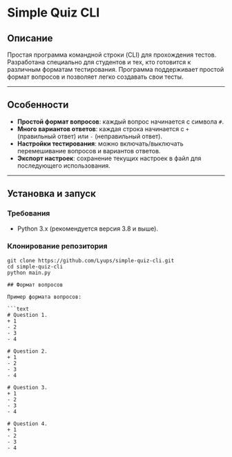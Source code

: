 # Simple Quiz CLI

## Описание
Простая программа командной строки (CLI) для прохождения тестов. Разработана специально для студентов и тех, кто готовится к различным форматам тестирования. Программа поддерживает простой формат вопросов и позволяет легко создавать свои тесты.

---

## Особенности
- **Простой формат вопросов**: каждый вопрос начинается с символа `#`.
- **Много вариантов ответов**: каждая строка начинается с `+` (правильный ответ) или `-` (неправильный ответ).
- **Настройки тестирования**: можно включать/выключать перемешивание вопросов и вариантов ответов.
- **Экспорт настроек**: сохранение текущих настроек в файл для последующего использования.

---

## Установка и запуск

### Требования
- Python 3.x (рекомендуется версия 3.8 и выше).

### Клонирование репозитория
```
git clone https://github.com/Lyups/simple-quiz-cli.git
cd simple-quiz-cli
python main.py

## Формат вопросов

Пример формата вопросов:

```text
# Question 1.
+ 1
- 2
- 3
- 4

# Question 2.
+ 1
- 2
- 3
- 4

# Question 3.
+ 1
- 2
- 3
- 4

# Question 4.
+ 1
- 2
- 3
- 4
